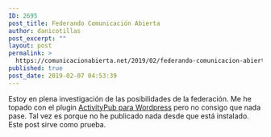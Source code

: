 ```yaml
---
ID: 2695
post_title: Federando Comunicación Abierta
author: danicotillas
post_excerpt: ""
layout: post
permalink: >
  https://comunicacionabierta.net/2019/02/federando-comunicacion-abierta/
published: true
post_date: 2019-02-07 04:53:39
---
```

<!-- wp:paragraph -->
<p>Estoy en plena investigación de las posibilidades de la federación. Me he topado con el plugin <a href="https://wordpress.org/plugins/activitypub/">ActivityPub para Wordpress</a> pero no consigo que nada pase. Tal vez es porque no he publicado nada desde que está instalado. Este post sirve como prueba.</p>
<!-- /wp:paragraph -->